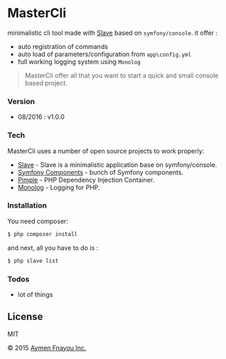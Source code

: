 # MasterCli

minimalistic cli tool made with [Slave] based on `symfony/console`. it offer :

  - auto registration of commands
  - auto load of parameters/configuration from `app\config.yml` 
  - full working logging system using `Monolog`

> MasterCli offer all that you want to start a quick and small console based project.

### Version
  - 08/2016 : v1.0.0

### Tech

MasterCli uses a number of open source projects to work properly:

* [Slave] - Slave is a minimalistic application base on symfony/console.
* [Symfony Components] - bunch of Symfony components.
* [Pimple] - PHP Dependency Injection Container.
* [Monolog] - Logging for PHP.

### Installation

You need composer:

```sh
$ php composer install
```

and next, all you have to do is :

```sh
$ php slave list
```

### Todos

 - lot of things

License
----

MIT


© 2015 [Aymen Fnayou Inc.]

   [Aymen Fnayou Inc.]: <https://aymen-fnayou.com>
   [Slave]: <https://gitlab.com/fnayou/slave>
   [Symfony Components]: <http://symfony.com/fr/components>
   [Pimple]: <http://pimple.sensiolabs.org/>
   [Monolog]: <https://github.com/Seldaek/monolog>
